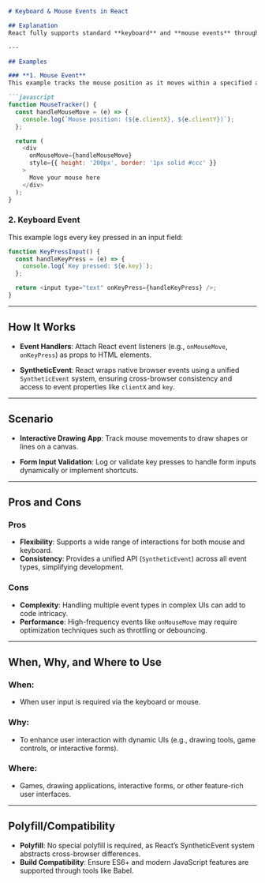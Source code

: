 ```markdown
# Keyboard & Mouse Events in React

## Explanation
React fully supports standard **keyboard** and **mouse events** through its `SyntheticEvent` system, providing a cross-browser API to handle user interactions efficiently.

---

## Examples

### **1. Mouse Event**
This example tracks the mouse position as it moves within a specified area:

```javascript
function MouseTracker() {
  const handleMouseMove = (e) => {
    console.log(`Mouse position: (${e.clientX}, ${e.clientY})`);
  };

  return (
    <div
      onMouseMove={handleMouseMove}
      style={{ height: '200px', border: '1px solid #ccc' }}
    >
      Move your mouse here
    </div>
  );
}
```

### **2. Keyboard Event**
This example logs every key pressed in an input field:

```javascript
function KeyPressInput() {
  const handleKeyPress = (e) => {
    console.log(`Key pressed: ${e.key}`);
  };

  return <input type="text" onKeyPress={handleKeyPress} />;
}
```

---

## How It Works
- **Event Handlers**:
  Attach React event listeners (e.g., `onMouseMove`, `onKeyPress`) as props to HTML elements.
  
- **SyntheticEvent**:
  React wraps native browser events using a unified `SyntheticEvent` system, ensuring cross-browser consistency and access to event properties like `clientX` and `key`.

---

## Scenario
- **Interactive Drawing App**:
  Track mouse movements to draw shapes or lines on a canvas.
  
- **Form Input Validation**:
  Log or validate key presses to handle form inputs dynamically or implement shortcuts.

---

## Pros and Cons

### **Pros**
- **Flexibility**: Supports a wide range of interactions for both mouse and keyboard.
- **Consistency**: Provides a unified API (`SyntheticEvent`) across all event types, simplifying development.

### **Cons**
- **Complexity**: Handling multiple event types in complex UIs can add to code intricacy.
- **Performance**: High-frequency events like `onMouseMove` may require optimization techniques such as throttling or debouncing.

---

## When, Why, and Where to Use

### **When**:
- When user input is required via the keyboard or mouse.

### **Why**:
- To enhance user interaction with dynamic UIs (e.g., drawing tools, game controls, or interactive forms).

### **Where**:
- Games, drawing applications, interactive forms, or other feature-rich user interfaces.

---

## Polyfill/Compatibility
- **Polyfill**: No special polyfill is required, as React’s SyntheticEvent system abstracts cross-browser differences.
- **Build Compatibility**: Ensure ES6+ and modern JavaScript features are supported through tools like Babel.
```